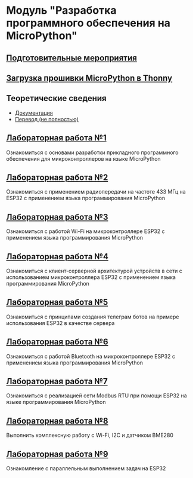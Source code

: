 # Модуль "Разработка программного обеспечения на MicroPython"

## [Подготовительные мероприятия](docs/firmware.md)

## [Загрузка прошивки MicroPython в Thonny]()

## Теоретические сведения
* [Документация](https://docs.micropython.org/en/latest/esp32/quickref.html)
* [Перевод (не полностью)](https://wikihandbk.com/wiki/MicroPython:Платы/ESP32/Краткий_справочник_по_ESP32)

## [Лабораторная работа №1](docs/labs/lab_1.md)
Ознакомиться с основами разработки прикладного программного обеспечения для микроконтроллеров на языке MicroPython

## [Лабораторная работа №2](docs/labs/lab_2.md)
Ознакомиться с применением радиопередачи на частоте 433 МГц на ESP32 с применением языка программирования MicroPython

## [Лабораторная работа №3](docs/labs/lab_3.md)
Ознакомиться с работой Wi-Fi на микроконтроллере ESP32 с применением языка программирования MicroPython

## [Лабораторная работа №4](docs/labs/lab_4.md)
Ознакомиться с клиент-серверной архитектурой устройств в сети с использованием микроконтроллера ESP32 
с применением языка программирования MicroPython

## [Лабораторная работа №5](docs/labs/lab_5.md)
Ознакомиться с принципами создания телеграм ботов на примере использования ESP32
в качестве сервера

## [Лабораторная работа №6](docs/labs/lab_6.md)
Ознакомиться с работой Bluetooth на микроконтроллере ESP32 с применением языка программирования MicroPython

## [Лабораторная работа №7](docs/labs/lab_7.md)
Ознакомиться с реализацией сети Modbus RTU при помощи ESP32 на языке программирования MicroPython

## [Лабораторная работа №8](docs/labs/lab_8.md)
Выполнить комплексную работу с Wi-Fi, I2C и датчиком BME280

## [Лабораторная работа №9](docs/labs/lab_9.md)
Ознакомление с параллельным выполнением задач на ESP32
